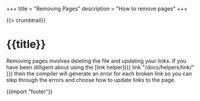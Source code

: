 +++
title = "Removing Pages"
description = "How to remove pages"
+++

{{> crumbtrail}}

# {{title}}

Removing pages involves deleting the file and updating your links. If you have been dilligent about using the [link helper]({{ link "/docs/helpers/link/" }}) then the compiler will generate an error for each broken link so you can step through the errors and choose how to update links to the page.

{{import "footer"}}

